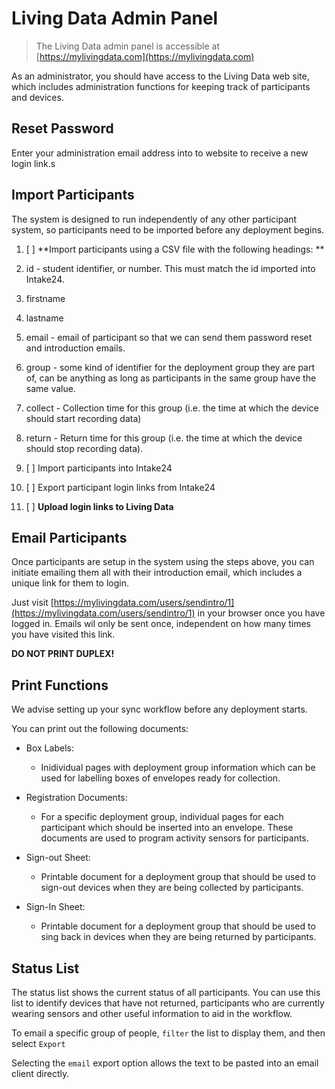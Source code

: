 # Living Data Admin Panel

> The Living Data admin panel is accessible at [https://mylivingdata.com](https://mylivingdata.com)

As an administrator, you should have access to the Living Data web site, which includes administration functions for keeping track of participants and devices.

## Reset Password

Enter your administration email address into to website to receive a new login link.s

## Import Participants

The system is designed to run independently of any other participant system, so participants need to be imported before any deployment begins.

1. [ ] **Import participants using a CSV file with the following headings: **
2. id - student identifier, or number. This must match the id imported into Intake24.
3. firstname
4. lastname
5. email - email of participant so that we can send them password reset and introduction emails.
6. group - some kind of identifier for the deployment group they are part of, can be anything as long as participants in the same group have the same value.
7. collect - Collection time for this group \(i.e. the time at which the device should start recording data\)
8. return - Return time for this group \(i.e. the time at which the device should stop recording data\).

9. [ ] Import participants into Intake24

10. [ ] Export participant login links from Intake24

11. [ ] **Upload login links to Living Data**

## Email Participants

Once participants are setup in the system using the steps above, you can initiate emailing them all with their introduction email, which includes a unique link for them to login.

Just visit [https://mylivingdata.com/users/sendintro/1](https://mylivingdata.com/users/sendintro/1) in your browser once you have logged in. Emails wil only be sent once, independent on how many times you have visited this link.

**DO NOT PRINT DUPLEX!**

## Print Functions

We advise setting up your sync workflow before any deployment starts.

You can print out the following documents:

* Box Labels:
  * Inidividual pages with deployment group information which can be used for labelling boxes of envelopes ready for collection.
* Registration Documents:

  * For a specific deployment group, individual pages for each participant which should be inserted into an envelope. These documents are used to program activity sensors for participants.

* Sign-out Sheet:

  * Printable document for a deployment group that should be used to sign-out devices when they are being collected by participants.

* Sign-In Sheet:
  * Printable document for a deployment group that should be used to sing back in devices when they are being returned by participants.

## Status List

The status list shows the current status of all participants. You can use this list to identify devices that have not returned, participants who are currently wearing sensors and other useful information to aid in the workflow.

To email a specific group of people, `filter` the list to display them, and then select `Export`

Selecting the `email` export option allows the text to be pasted into an email client directly.

